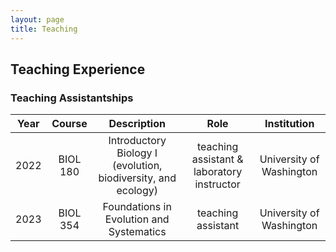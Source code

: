 ```yaml
---
layout: page
title: Teaching
---
```


## Teaching Experience

### Teaching Assistantships

|     Year    |     Course    |     Description    |     Role    | Institution |
|:-------------:|:--------------:|:--------------:|:----------------:|:----------------:|
| 2022 | BIOL 180 | Introductory Biology I (evolution, biodiversity, and ecology) | teaching assistant & laboratory instructor | University of Washington |
| 2023 |	BIOL 354 | Foundations in Evolution and Systematics | teaching assistant | University of Washington |
